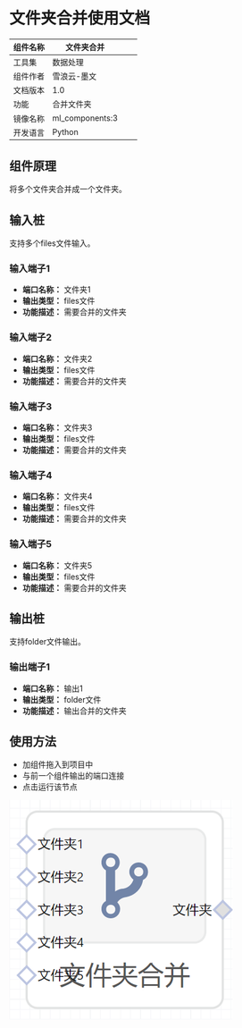# 文件夹合并使用文档
| 组件名称 | 文件夹合并|  |  |
| --- | --- | --- | --- |
| 工具集 | 数据处理 |  |  |
| 组件作者 | 雪浪云-墨文 |  |  |
| 文档版本 | 1.0 |  |  |
| 功能 |合并文件夹 |  |  |
| 镜像名称 | ml_components:3 |  |  |
| 开发语言 | Python |  |  |

## 组件原理
将多个文件夹合并成一个文件夹。
## 输入桩
支持多个files文件输入。
### 输入端子1

- **端口名称：** 文件夹1
- **输出类型：** files文件
- **功能描述：** 需要合并的文件夹
### 输入端子2

- **端口名称：** 文件夹2
- **输出类型：** files文件
- **功能描述：** 需要合并的文件夹
### 输入端子3

- **端口名称：** 文件夹3
- **输出类型：** files文件
- **功能描述：** 需要合并的文件夹
### 输入端子4

- **端口名称：** 文件夹4
- **输出类型：** files文件
- **功能描述：** 需要合并的文件夹
### 输入端子5

- **端口名称：** 文件夹5
- **输出类型：** files文件
- **功能描述：** 需要合并的文件夹

## 输出桩
支持folder文件输出。
### 输出端子1

- **端口名称：** 输出1
- **输出类型：** folder文件
- **功能描述：** 输出合并的文件夹

## 使用方法
- 加组件拖入到项目中
- 与前一个组件输出的端口连接
- 点击运行该节点


![](./img/文件夹合并.png)

